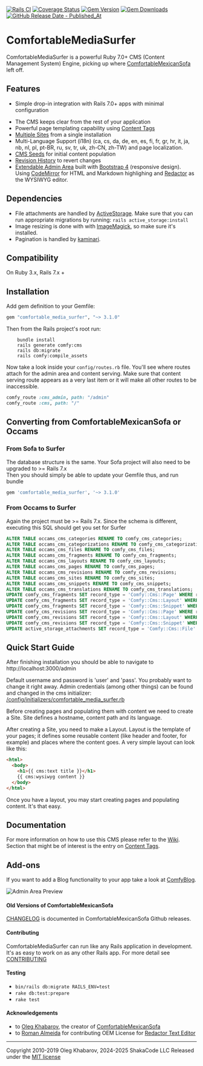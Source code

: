 [![Rails CI](https://github.com/shakacode/comfortable-media-surfer/actions/workflows/rubyonrails.yml/badge.svg)](https://github.com/shakacode/comfortable-media-surfer/actions/workflows/rubyonrails.yml)
[![Coverage Status](https://coveralls.io/repos/github/shakacode/comfortable-media-surfer/badge.svg?branch=HEAD)](https://coveralls.io/github/shakacode/comfortable-media-surfer?branch=HEAD)
[![Gem Version](https://img.shields.io/gem/v/comfortable_media_surfer.svg?style=flat)](http://rubygems.org/gems/comfortable_media_surfer)
[![Gem Downloads](https://img.shields.io/gem/dt/comfortable_media_surfer.svg?style=flat)](http://rubygems.org/gems/comfortable_media_surfer)
[![GitHub Release Date - Published_At](https://img.shields.io/github/release-date/shakacode/comfortable-media-surfer?label=last%20release&color=seagreen)](https://github.com/shakacode/comfortable-media-surfer/releases)

# ComfortableMediaSurfer

ComfortableMediaSurfer is a powerful Ruby 7.0+ CMS (Content Management System) Engine, picking up where [ComfortableMexicanSofa](https://github.com/comfy/comfortable-mexican-sofa) left off.

## Features

- Simple drop-in integration with Rails 7.0+ apps with minimal configuration
* The CMS keeps clear from the rest of your application
* Powerful page templating capability using [Content Tags](https://github.com/shakacode/comfortable-media-surfer/wiki/Docs:-Content-Tags)
* [Multiple Sites](https://github.com/shakacode/comfortable-media-surfer/wiki/Docs:-Sites) from a single installation
* Multi-Language Support (i18n) (ca, cs, da, de, en, es, fi, fr, gr, hr, it, ja, nb, nl, pl, pt-BR, ru, sv, tr, uk, zh-CN, zh-TW) and page localization.
* [CMS Seeds](https://github.com/shakacode/comfortable-media-surfer/wiki/Docs:-CMS-Seeds) for initial content population
* [Revision History](https://github.com/shakacode/comfortable-media-surfer/wiki/Docs:-Revisions) to revert changes
* [Extendable Admin Area](https://github.com/shakacode/comfortable-media-surfer/wiki/HowTo:-Reusing-Admin-Area) built with [Bootstrap 4](http://getbootstrap.com) (responsive design). Using [CodeMirror](http://codemirror.net) for HTML and Markdown highlighing and [Redactor](http://imperavi.com/redactor) as the WYSIWYG editor.

## Dependencies

- File attachments are handled by [ActiveStorage](https://github.com/rails/rails/tree/master/activestorage). Make sure that you can run appropriate migrations by running: `rails active_storage:install`
- Image resizing is done with with [ImageMagick](http://www.imagemagick.org/script/download.php), so make sure it's installed.
- Pagination is handled by [kaminari](https://github.com/amatsuda/kaminari).

## Compatibility

On Ruby 3.x, Rails 7.x +

## Installation

Add gem definition to your Gemfile:

```ruby
gem "comfortable_media_surfer", "~> 3.1.0"
```

Then from the Rails project's root run:

```
    bundle install
    rails generate comfy:cms
    rails db:migrate
    rails comfy:compile_assets
```

Now take a look inside your `config/routes.rb` file. You'll see where routes attach for the admin area and content serving. Make sure that content serving route appears as a very last item or it will make all other routes to be inaccessible.

```ruby
comfy_route :cms_admin, path: "/admin"
comfy_route :cms, path: "/"
```

## Converting from ComfortableMexicanSofa or Occams

### From Sofa to Surfer

The database structure is the same.  Your Sofa project will also need to be upgraded to >= Rails 7.x  
Then you should simply be able to update your Gemfile thus, and run bundle

```ruby
gem 'comfortable_media_surfer', '~> 3.1.0'
```

### From Occams to Surfer

Again the project must be >= Rails 7.x.  Since the schema is different, executing this SQL should get you set for Surfer

```sql
ALTER TABLE occams_cms_categories RENAME TO comfy_cms_categories;
ALTER TABLE occams_cms_categorizations RENAME TO comfy_cms_categorizations;
ALTER TABLE occams_cms_files RENAME TO comfy_cms_files;
ALTER TABLE occams_cms_fragments RENAME TO comfy_cms_fragments;
ALTER TABLE occams_cms_layouts RENAME TO comfy_cms_layouts;
ALTER TABLE occams_cms_pages RENAME TO comfy_cms_pages;
ALTER TABLE occams_cms_revisions RENAME TO comfy_cms_revisions;
ALTER TABLE occams_cms_sites RENAME TO comfy_cms_sites;
ALTER TABLE occams_cms_snippets RENAME TO comfy_cms_snippets;
ALTER TABLE occams_cms_translations RENAME TO comfy_cms_translations;
UPDATE comfy_cms_fragments SET record_type = 'Comfy::Cms::Page' WHERE record_type = 'Occams::Cms::Page';
UPDATE comfy_cms_fragments SET record_type = 'Comfy::Cms::Layout' WHERE record_type = 'Occams::Cms::Layout';
UPDATE comfy_cms_fragments SET record_type = 'Comfy::Cms::Snippet' WHERE record_type = 'Occams::Cms::Snippet';
UPDATE comfy_cms_revisions SET record_type = 'Comfy::Cms::Page' WHERE record_type = 'Occams::Cms::Page';
UPDATE comfy_cms_revisions SET record_type = 'Comfy::Cms::Layout' WHERE record_type = 'Occams::Cms::Layout';
UPDATE comfy_cms_revisions SET record_type = 'Comfy::Cms::Snippet' WHERE record_type = 'Occams::Cms::Snippet';
UPDATE active_storage_attachments SET record_type = 'Comfy::Cms::File' WHERE record_type = 'Occams::Cms::File';
```

## Quick Start Guide

After finishing installation you should be able to navigate to http://localhost:3000/admin

Default username and password is 'user' and 'pass'. You probably want to change it right away. Admin credentials (among other things) can be found and changed in the cms initializer: [/config/initializers/comfortable_media_surfer.rb](https://github.com/shakacode/comfortable-media-surfer/blob/master/config/initializers/comfortable_media_surfer.rb)

Before creating pages and populating them with content we need to create a Site. Site defines a hostname, content path and its language.

After creating a Site, you need to make a Layout. Layout is the template of your pages; it defines some reusable content (like header and footer, for example) and places where the content goes. A very simple layout can look like this:

```html
<html>
  <body>
    <h1>{{ cms:text title }}</h1>
    {{ cms:wysiwyg content }}
  </body>
</html>
```

Once you have a layout, you may start creating pages and populating content. It's that easy.

## Documentation

For more information on how to use this CMS please refer to the [Wiki](https://github.com/shakacode/comfortable-media-surfer/wiki). Section that might be of interest is the entry
on [Content Tags](https://github.com/shakacode/comfortable-media-surfer/wiki/Docs:-Content-Tags).

## Add-ons

If you want to add a Blog functionality to your app take a look at
[ComfyBlog](https://github.com/comfy/comfy-blog).

![Admin Area Preview](doc/preview.jpg)

#### Old Versions of ComfortableMexicanSofa

[CHANGELOG](//github.com/comfy/comfortable-mexican-sofa/releases) is documented in ComfortableMexicanSofa Github releases.

#### Contributing

ComfortableMediaSurfer can run like any Rails application in development. It's as easy to work on as any other Rails app. For more detail see [CONTRIBUTING](CONTRIBUTING.md)

#### Testing

- `bin/rails db:migrate RAILS_ENV=test`
- `rake db:test:prepare`
- `rake test`

#### Acknowledgements

- to [Oleg Khabarov](https://github.com/GBH), the creator of [ComfortableMexicanSofa](https://github.com/comfy/comfortable-mexican-sofa)
- to [Roman Almeida](https://github.com/nasmorn) for contributing OEM License for [Redactor Text Editor](http://imperavi.com/redactor)

---

Copyright 2010-2019 Oleg Khabarov, 2024-2025 ShakaCode LLC
Released under the [MIT license](LICENSE)
